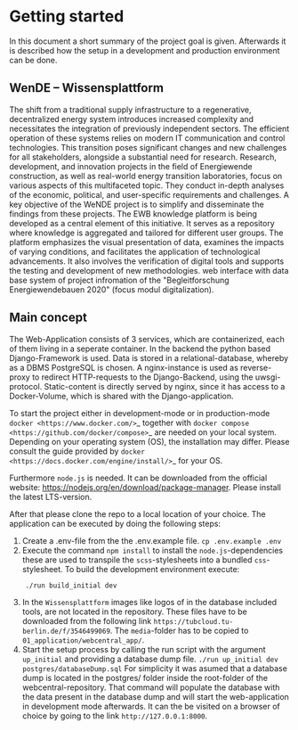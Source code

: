 # Getting started
In this document a short summary of the project goal is given. Afterwards it is described how the setup in a development and production environment can be done.

## WenDE – Wissensplattform
The shift from a traditional supply infrastructure to a regenerative, decentralized energy system introduces increased complexity and necessitates the integration of previously independent sectors. The efficient operation of these systems relies on modern IT communication and control technologies. This transition poses significant changes and new challenges for all stakeholders, alongside a substantial need for research.
Research, development, and innovation projects in the field of Energiewende construction, as well as real-world energy transition laboratories, focus on various aspects of this multifaceted topic. They conduct in-depth analyses of the economic, political, and user-specific requirements and challenges.
A key objective of the WeNDE project is to simplify and disseminate the findings from these projects. The EWB knowledge platform is being developed as a central element of this initiative. It serves as a repository where knowledge is aggregated and tailored for different user groups. The platform emphasizes the visual presentation of data, examines the impacts of varying conditions, and facilitates the application of technological advancements. It also involves the verification of digital tools and supports the testing and development of new methodologies.
web interface with data base system of project infromation of the "Begleitforschung Energiewendebauen 2020" (focus modul digitalization).

## Main concept
The Web-Application consists of 3 services, which are containerized, each of them living in a seperate container. In the backend the python based Django-Framework is used. Data is stored in a relational-database, whereby as a DBMS PostgreSQL is chosen. A nginx-instance is used as reverse-proxy to redirect HTTP-requests to the Django-Backend, using the uwsgi-protocol. Static-content is directly served by nginx, since it has access to a Docker-Volume, which is shared with the Django-application.

To start the project either in development-mode or in production-mode `docker <https://www.docker.com/>`_  together with `docker compose <https://github.com/docker/compose>`_ are needed on your local system. Depending on your operating system (OS), the installation may differ. Please consult the guide provided by `docker <https://docs.docker.com/engine/install/>`_ for your OS.

Furthermore `node.js` is needed. It can be downloaded from the official website: https://nodejs.org/en/download/package-manager. Please install the latest LTS-version.

After that please clone the repo to a local location of your choice. 
The application can be executed by doing the following steps:
1. Create a .env-file from the the .env.example file.
`
  cp .env.example .env
`
2. Execute the command `npm install` to install the `node.js`-dependencies these are used to transpile the `scss`-stylesheets into a bundled `css`-stylesheet.
To build the development environment execute:
```
    ./run build_initial dev
```
3. In the `Wissensplattform` images like logos of in the database included tools, are not located in the repository. These files have to be downloaded from the following link `https://tubcloud.tu-berlin.de/f/3546499069`. The `media`-folder has to be copied to `01_application/webcentral_app/`.
3. Start the setup process by calling the run script with the argument `up_initial` and providing a database dump file.
`
  ./run up_initial dev postgres/databaseDump.sql
`
For simplicity it was asumed that a database dump is located in the postgres/ folder inside the root-folder of the webcentral-repository. That command will populate the database with the data present in the database dump and will start the web-application in development mode afterwards. It can the be visited on a browser of choice by going to the link `http://127.0.0.1:8000`.
